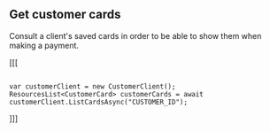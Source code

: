 ## Get customer cards

Consult a client's saved cards in order to be able to show them when making a payment.

[[[
```dotnet

var customerClient = new CustomerClient();
ResourcesList<CustomerCard> customerCards = await customerClient.ListCardsAsync("CUSTOMER_ID");

```
]]]
